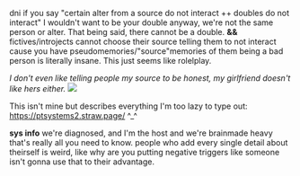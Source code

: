 dni if you say "certain alter from a source do not interact ++ doubles do not interact" I wouldn't want to be your double anyway, we're not the same person or alter. That being said, there cannot be a double. **&&** fictives/introjects cannot choose their source telling them to not interact cause you have pseudomemories/"source"memories of them being a bad person is literally insane. This just seems like rolelplay.

*I don't even like telling people my source to be honest, my girlfriend doesn't like hers either.* 
![](https://blog-imgs-80.fc2.com/e/m/o/emopunker/10274234_270355769816671_5518193573577912676_n.jpg)

This isn't mine but describes everything I'm too lazy to type out: https://ptsystems2.straw.page/ ^_^

**sys info** we're diagnosed, and I'm the host and we're brainmade heavy that's really all you need to know. people who add every single detail about theirself is weird, like why are you putting negative triggers like someone isn't gonna use that to their advantage.

